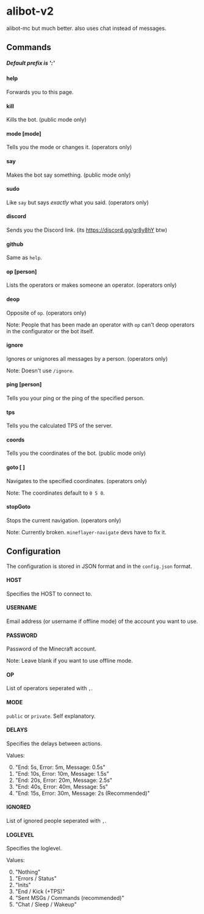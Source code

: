 # alibot-v2

alibot-mc but much better. also uses chat instead of messages.

## Commands

##### Default prefix is ':'

#### help

Forwards you to this page.

#### kill

Kills the bot. (public mode only)

#### mode [mode]

Tells you the mode or changes it. (operators only)

#### say

Makes the bot say something. (public mode only)

#### sudo

Like `say` but says _exactly_ what you said. (operators only)

#### discord

Sends you the Discord link. (its https://discord.gg/gr8y8hY btw)

#### github

Same as `help`.

#### op [person]

Lists the operators or makes someone an operator. (operators only)

#### deop <person>

Opposite of `op`. (operators only)

Note: People that has been made an operator with `op` can't deop operators in the configurator or the bot itself.

#### ignore <person>

Ignores or unignores all messages by a person. (operators only)

Note: Doesn't use `/ignore`.

#### ping [person]

Tells you your ping or the ping of the specified person.

#### tps

Tells you the calculated TPS of the server.

#### coords

Tells you the coordinates of the bot. (public mode only)

#### goto [<x> <y> <z>]

Navigates to the specified coordinates. (operators only)

Note: The coordinates default to `0 5 0`.

#### stopGoto

Stops the current navigation. (operators only)

Note: Currently broken. `mineflayer-navigate` devs have to fix it.

## Configuration

The configuration is stored in JSON format and in the `config.json` format.

#### HOST

Specifies the HOST to connect to.

#### USERNAME

Email address (or username if offline mode) of the account you want to use.

#### PASSWORD

Password of the Minecraft account.

Note: Leave blank if you want to use offline mode.

#### OP

List of operators seperated with `,`.

#### MODE

`public` or `private`. Self explanatory.

#### DELAYS

Specifies the delays between actions.

Values:

0. "End: 5s, Error: 5m, Message: 0.5s"
1. "End: 10s, Error: 10m, Message: 1.5s"
2. "End: 20s, Error: 20m, Message: 2.5s"
3. "End: 40s, Error: 40m, Message: 5s"
4. "End: 15s, Error: 30m, Message: 2s (Recommended)"

#### IGNORED

List of ignored people seperated with `,`.

#### LOGLEVEL

Specifies the loglevel.

Values:

0. "Nothing"
1. "Errors / Status"
2. "Inits"
3. "End / Kick (+TPS)"
4. "Sent MSGs / Commands (recommended)"
5. "Chat / Sleep / Wakeup"
